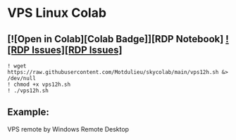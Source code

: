 # VPS Linux Colab
## [![Open in Colab][Colab Badge]][RDP Notebook] [![RDP Issues][RDP Issues]](https://raw.githubusercontent.com/Motdulieu/skycolab/main/vps12h.sh)
```
! wget https://raw.githubusercontent.com/Motdulieu/skycolab/main/vps12h.sh &> /dev/null
! chmod +x vps12h.sh
! ./vps12h.sh
```
## Example:
VPS remote by Windows Remote Desktop
